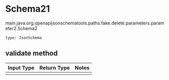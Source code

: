 # Schema21
main.java.org.openapijsonschematools.paths.fake.delete.parameters.parameter2.Schema2
```
type: JsonSchema
```

## validate method
Input Type | Return Type | Notes
------------ | ------------- | -------------
 |  |
